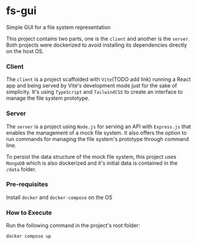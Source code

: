 # fs-gui
Simple GUI for a file system representation

This project contains two parts, one is the `client` and another is the `server`. Both projects were dockerized to avoid installing its dependencies directly on the host OS.


### Client
The `client` is a project scaffolded with `Vite`(TODO add link) running a React app and being served by Vite's development mode just for the sake of simplicity. It's using `TypeScript` and `TailwindCSS` to create an interface to manage the file system prototype.


### Server
The `server` is a project using `Node.js` for serving an API with `Express.js` that enables the management of a mock file system. It also offers the option to run commands for managing the file system's prototype through command line.

To persist the data structure of the mock file system, this project uses `MongoDB` which is also dockerized and it's initial data is contained in the `/data` folder.


### Pre-requisites
Install `docker` and `docker-compose` on the OS


### How to Execute
Run the following command in the project's root folder:

```
docker compose up
```

